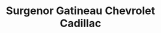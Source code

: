 ---
title: "Surgenor Gatineau Chevrolet Cadillac"
url: /gatineau/surgenor-gatineau-chevrolet-cadillac/
shop: Autohaus
---